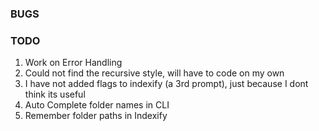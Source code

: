 ### BUGS

### TODO
1) Work on Error Handling
5) Could not find the recursive style, will have to code on my own
6) I have not added flags to indexify (a 3rd prompt), just because I dont think its useful
7) Auto Complete folder names in CLI
8) Remember folder paths in Indexify
